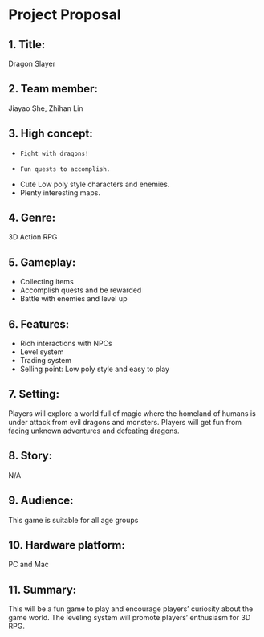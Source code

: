 # Project Proposal
##  1.	Title:	
Dragon Slayer
##  2.	Team member: 
Jiayao She, Zhihan Lin
##  3.	High concept:
  - 	Fight with dragons! 
  - 	Fun quests to accomplish.
  -   Cute Low poly style characters and enemies.
  -   Plenty interesting maps.
##  4.	Genre:	
3D Action RPG
##  5.	Gameplay: 
  -   Collecting items 
  -   Accomplish quests and be rewarded
  -   Battle with enemies and level up
##  6.	Features:
  -   Rich interactions with NPCs
  -   Level system
  -   Trading system
  -   Selling point: Low poly style and easy to play
##  7.	Setting:
Players will explore a world full of magic where the homeland of humans is under attack from evil dragons and monsters. Players will get fun from facing unknown adventures and defeating dragons.
##  8.	Story:
N/A
##  9.	Audience:
This game is suitable for all age groups
##  10.	Hardware platform: 
PC and Mac
##  11.	Summary:
This will be a fun game to play and encourage players’ curiosity about the game world. The leveling system will promote players’ enthusiasm for 3D RPG.	
